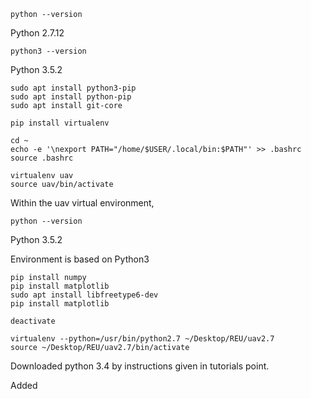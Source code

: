 ```
python --version
```
Python 2.7.12

```
python3 --version
```
Python 3.5.2

```
sudo apt install python3-pip
sudo apt install python-pip
sudo apt install git-core
```


```
pip install virtualenv

cd ~
echo -e '\nexport PATH="/home/$USER/.local/bin:$PATH"' >> .bashrc
source .bashrc

virtualenv uav
source uav/bin/activate

```

Within the uav virtual environment,
```
python --version
```
Python 3.5.2

Environment is based on Python3


```
pip install numpy
pip install matplotlib
sudo apt install libfreetype6-dev
pip install matplotlib
```

```
deactivate

```


```
virtualenv --python=/usr/bin/python2.7 ~/Desktop/REU/uav2.7
source ~/Desktop/REU/uav2.7/bin/activate
```

Downloaded python 3.4 by instructions given in tutorials point.

Added 


